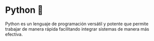 # Python 🐍

Python es un lenguaje de programación versátil y potente que permite trabajar de manera rápida facilitando integrar sistemas de manera más efectiva.

